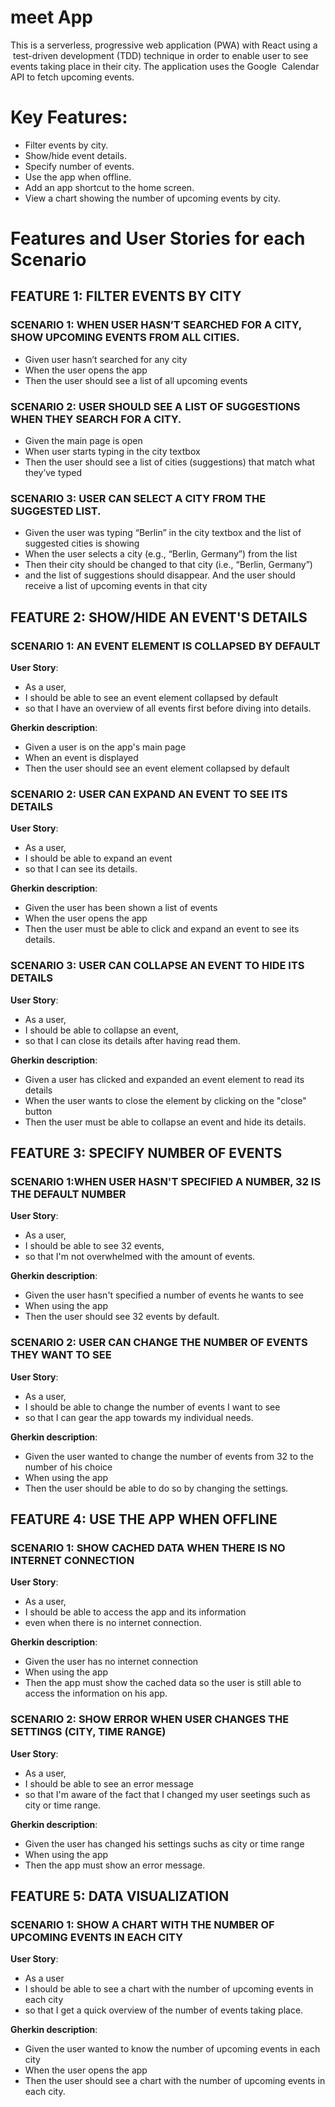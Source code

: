 # meet App

This is a serverless, progressive web application (PWA) with React using a  test-driven development (TDD) technique in order to enable user to see events taking place in their city. The application uses the Google  Calendar API to fetch upcoming events.

# Key Features:

-   Filter events by city.
-   Show/hide event details.
-   Specify number of events.
-   Use the app when offline.
-   Add an app shortcut to the home screen.
-   View a chart showing the number of upcoming events by city.

# Features and User Stories for each Scenario

## FEATURE 1: FILTER EVENTS BY CITY

### SCENARIO 1: WHEN USER HASN’T SEARCHED FOR A CITY, SHOW UPCOMING EVENTS FROM ALL CITIES.

-   Given user hasn’t searched for any city
-   When the user opens the app
-   Then the user should see a list of all upcoming events

### SCENARIO 2: USER SHOULD SEE A LIST OF SUGGESTIONS WHEN THEY SEARCH FOR A CITY.

-   Given the main page is open
-   When user starts typing in the city textbox
-   Then the user should see a list of cities (suggestions) that match what they’ve typed

### SCENARIO 3: USER CAN SELECT A CITY FROM THE SUGGESTED LIST.

-   Given the user was typing “Berlin” in the city textbox and the list of suggested cities is showing
-   When the user selects a city (e.g., “Berlin, Germany”) from the list
-   Then their city should be changed to that city (i.e., “Berlin, Germany”)
-   and the list of suggestions should disappear. And the user should receive a list of upcoming events in that city

## FEATURE 2: SHOW/HIDE AN EVENT'S DETAILS

### SCENARIO 1: AN EVENT ELEMENT IS COLLAPSED BY DEFAULT

**User Story**:

-   As a user,
-   I should be able to see an event element collapsed by default
-   so that I have an overview of all events first before diving into details.

**Gherkin description**:

-   Given a user is on the app's main page
-   When an event is displayed
-   Then the user should see an event element collapsed by default

### SCENARIO 2: USER CAN EXPAND AN EVENT TO SEE ITS DETAILS

**User Story**:

-   As a user,
-   I should be able to expand an event
-   so that I can see its details.

**Gherkin description**:

-   Given the user has been shown a list of events
-   When the user opens the app
-   Then the user must be able to click and expand an event to see its details.

### SCENARIO 3: USER CAN COLLAPSE AN EVENT TO HIDE ITS DETAILS

**User Story**:

-   As a user,
-   I should be able to collapse an event,
-   so that I can close its details after having read them.

**Gherkin description**:

-   Given a user has clicked and expanded an event element to read its details
-   When the user wants to close the element by clicking on the "close" button
-   Then the user must be able to collapse an event and hide its details.

## FEATURE 3: SPECIFY NUMBER OF EVENTS

### SCENARIO 1:WHEN USER HASN'T SPECIFIED A NUMBER, 32 IS THE DEFAULT NUMBER

**User Story**:

-   As a user,
-   I should be able to see 32 events,
-   so that I'm not overwhelmed with the amount of events.

**Gherkin description**:

-   Given the user hasn't specified a number of events he wants to see
-   When using the app
-   Then the user should see 32 events by default.

### SCENARIO 2: USER CAN CHANGE THE NUMBER OF EVENTS THEY WANT TO SEE

**User Story**:

-   As a user,
-   I should be able to change the number of events I want to see
-   so that I can gear the app towards my individual needs.

**Gherkin description**:

-   Given the user wanted to change the number of events from 32 to the number of his choice
-   When using the app
-   Then the user should be able to do so by changing the settings.

## FEATURE 4: USE THE APP WHEN OFFLINE

### SCENARIO 1: SHOW CACHED DATA WHEN THERE IS NO INTERNET CONNECTION

**User Story**:

-   As a user,
-   I should be able to access the app and its information
-   even when there is no internet connection.

**Gherkin description**:

-   Given the user has no internet connection
-   When using the app
-   Then the app must show the cached data so the user is still able to access the information on his app.

### SCENARIO 2: SHOW ERROR WHEN USER CHANGES THE SETTINGS (CITY, TIME RANGE)

**User Story**:

-   As a user,
-   I should be able to see an error message
-   so that I'm aware of the fact that I changed my user seetings such as city or time range.

**Gherkin description**:

-   Given the user has changed his settings suchs as city or time range
-   When using the app
-   Then the app must show an error message.

## FEATURE 5: DATA VISUALIZATION

### SCENARIO 1: SHOW A CHART WITH THE NUMBER OF UPCOMING EVENTS IN EACH CITY

**User Story**:

-   As a user
-   I should be able to see a chart with the number of upcoming events in each city
-   so that I get a quick overview of the number of events taking place.

**Gherkin description**:

-   Given the user wanted to know the number of upcoming events in each city
-   When the user opens the app
-   Then the user should see a chart with the number of upcoming events in each city.
